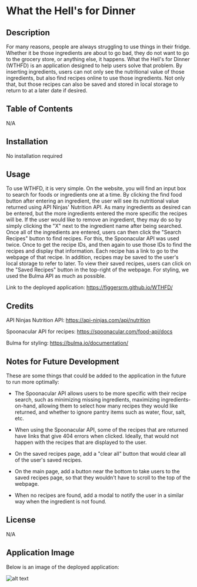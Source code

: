 # What the Hell's for Dinner

## Description
For many reasons, people are always struggling to use things in their fridge. Whether it be those ingredients are about to go bad, they do not want to go to the grocery store, or anything else, it happens. What the Hell's for Dinner (WTHFD) is an application designed to help users solve that problem. By inserting ingredients, users can not only see the nutritional value of those ingredients, but also find recipes online to use those ingredients. Not only that, but those recipes can also be saved and stored in local storage to return to at a later date if desired. 

## Table of Contents

N/A

## Installation

No installation required

## Usage

To use WTHFD, it is very simple. On the website, you will find an input box to search for foods or ingredients one at a time. By clicking the find food button after entering an ingredient, the user will see its nutritional value returned using API Ninjas' Nutrition API. As many ingredients as desired can be entered, but the more ingredients entered the more specific the recipes will be. If the user would like to remove an ingredient, they may do so by simply clicking the "X" next to the ingredient name after being searched. Once all of the ingredients are entered, users can then click the "Search Recipes" button to find recipes. For this, the Spoonacular API was used twice. Once to get the recipe IDs, and then again to use those IDs to find the recipes and display that information. Each recipe has a link to go to the webpage of that recipe. In addition, recipes may be saved to the user's local storage to refer to later. To view their saved recipes, users can click on the "Saved Recipes" button in the top-right of the webpage. For styling, we used the Bulma API as much as possible.

Link to the deployed application: https://figgersrm.github.io/WTHFD/

## Credits

API Ninjas Nutrition API: https://api-ninjas.com/api/nutrition

Spoonacular API for recipes: https://spoonacular.com/food-api/docs

Bulma for styling: https://bulma.io/documentation/

## Notes for Future Development

These are some things that could be added to the application in the future to run more optimally:

* The Spoonacular API allows users to be more specific with their recipe search, such as minimizing missing ingredients, maximizing ingredients-on-hand, allowing them to select how many recipes they would like returned, and whether to ignore pantry items such as water, flour, salt, etc.

* When using the Spoonacular API, some of the recipes that are returned have links that give 404 errors when clicked. Ideally, that would not happen with the recipes that are displayed to the user.

* On the saved recipes page, add a "clear all" button that would clear all of the user's saved recipes.

* On the main page, add a button near the bottom to take users to the saved recipes page, so that they wouldn't have to scroll to the top of the webpage.

* When no recipes are found, add a modal to notify the user in a similar way when the ingredient is not found.

## License

N/A

## Application Image

Below is an image of the deployed application:

![alt text]()